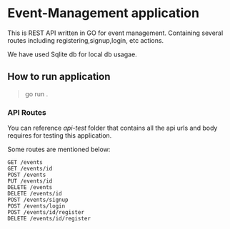 # Event-Management application
This is REST API written in GO for event management. Containing several routes including registering,signup,login, etc actions.

We have used Sqlite db for local db usagae.

## How to run application
> go run .

### API Routes

You can reference *api-test* folder that contains all the api urls and body requires for testing this application.
 
Some routes are mentioned below:

```
GET /events
GET /events/id
POST /events
PUT /events/id
DELETE /events
DELETE /events/id
POST /events/signup
POST /events/login
POST /events/id/register
DELETE /events/id/register
```



